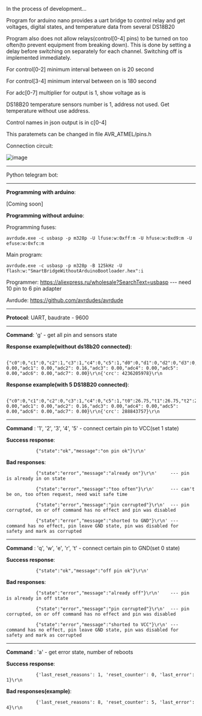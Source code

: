 In the process of development...

Program for arduino nano provides a uart bridge to control relay and get voltages, digital states, and temperature data from several DS18B20 

Program also does not allow relays(control[0-4] pins) to be turned on too often(to prevent equipment from breaking down).
This is done by setting a delay before switching on separately for each channel. Switching off is implemented immediately.


For control[0-2] minimum interval between on is 20 second

For control[3-4] minimum interval between on is 180 second

For adc[0-7] multiplier for output is 1, show voltage as is

DS18B20 temperature sensors number is 1, address not used. Get temperature without use address.

Control names in json output is in c[0-4]


This paratemets can be changed in file AVR_ATMEL/pins.h


Connection circuit:

![image](https://github.com/user-attachments/assets/155fd41b-09dc-4202-8deb-c40bc7e3bdc5)

<hr>
Python telegram bot:

<hr>
<b>Programming with arduino</b>:

[Coming soon]

<b>Programming without arduino</b>:

  Programming fuses:
  
    avrdude.exe -c usbasp -p m328p -U lfuse:w:0xff:m -U hfuse:w:0xd9:m -U efuse:w:0xfc:m 
  
  Main program:
  
    avrdude.exe -c usbasp -p m328p -B 125kHz -U flash:w:"SmartBridgeWithoutArduinoBootloader.hex":i

Programmer: https://aliexpress.ru/wholesale?SearchText=usbasp --- need 10 pin to 6 pin adapter
              
Avrdude: https://github.com/avrdudes/avrdude

<hr>

<b>Protocol</b>: UART, baudrate - 9600

<hr>

<b>Command</b>: 'g' - get all pin and sensors state

<b>Response example(without ds18b20 connected)</b>: 

               {"c0":0,"c1":0,"c2":1,"c3":1,"c4":0,"c5":1,"d0":0,"d1":0,"d2":0,"d3":0,"d4":0"adc0": 0.00,"adc1": 0.00,"adc2": 0.16,"adc3": 0.00,"adc4": 0.00,"adc5": 0.00,"adc6": 0.00,"adc7": 0.00}\r\n{'crc': 4236205978}\r\n

<b>Response example(with 5 DS18B20 connected)</b>:

               {"c0":0,"c1":0,"c2":0,"c3":1,"c4":0,"c5":1,"t0":26.75,"t1":26.75,"t2":26.94,"t3":26.88,"t4":58.19,"d0":0,"d1":1,"d2":1,"d3":0,"d4":0"adc0": 0.00,"adc1": 0.00,"adc2": 0.16,"adc3": 0.00,"adc4": 0.00,"adc5": 0.00,"adc6": 0.00,"adc7": 0.00}\r\n{'crc': 288843757}\r\n

<hr>

<b>Command</b> : '1', '2', '3', '4', '5' - connect certain pin to VCC(set 1 state)

<b>Success response</b>: 

               {"state":"ok","message":"on pin ok"}\r\n'

<b>Bad responses</b>:

               {"state":"error","message":"already on"}\r\n'     --- pin is already in on state
               
               {"state":"error","message":"too often"}\r\n'      --- can't be on, too often request, need wait safe time 
               
               {"state":"error","message":"pin corrupted"}\r\n'  --- pin corrupted, on or off command has no effect and pin was disabled
               
               {"state":"error","message":"shorted to GND"}\r\n' --- command has no effect, pin leave GND state, pin was disabled for safety and mark as corrupted
               
<hr>
<b>Command</b> : 'q', 'w', 'e', 'r', 't' - connect certain pin to GND(set 0 state)

<b>Success response</b>: 

               {"state":"ok","message":"off pin ok"}\r\n'

<b>Bad responses</b>:     


               {"state":"error","message":"already off"}\r\n'    --- pin is already in off state
               
               {"state":"error","message":"pin corrupted"}\r\n'  --- pin corrupted, on or off command has no effect and pin was disabled
               
               {"state":"error","message":"shorted to VCC"}\r\n' --- command has no effect, pin leave GND state, pin was disabled for safety and mark as corrupted

<hr>
<b>Command</b> : 'a' - get error state, number of reboots

<b>Success response</b>: 

               {'last_reset_reasons': 1, 'reset_counter': 0, 'last_error': 1}\r\n

<b>Bad responses(example)</b>:     

               {'last_reset_reasons': 8, 'reset_counter': 5, 'last_error': 4}\r\n
